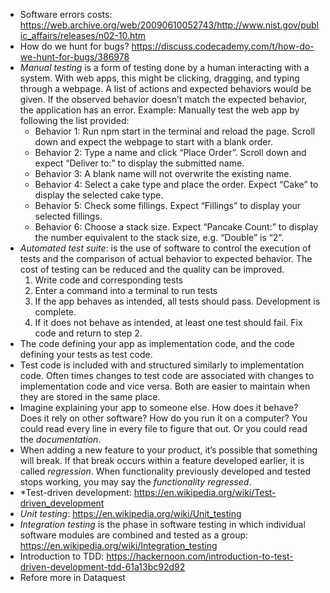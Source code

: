 - Software errors costs: https://web.archive.org/web/20090610052743/http://www.nist.gov/public_affairs/releases/n02-10.htm
- How do we hunt for bugs? https://discuss.codecademy.com/t/how-do-we-hunt-for-bugs/386978
- *Manual testing* is a form of testing done by a human interacting with a system. With web apps, this might be clicking, dragging, and typing through a webpage. A list of actions and expected behaviors would be given. If the observed behavior doesn’t match the expected behavior, the application has an error.
    Example: Manually test the web app by following the list provided:
    - Behavior 1: Run npm start in the terminal and reload the page. Scroll down and expect the webpage to start with a blank order.
    - Behavior 2: Type a name and click “Place Order”. Scroll down and expect “Deliver to:” to display the submitted name.
    - Behavior 3: A blank name will not overwrite the existing name.
    - Behavior 4: Select a cake type and place the order. Expect “Cake” to display the selected cake type.
    - Behavior 5: Check some fillings. Expect “Fillings” to display your selected fillings.
    - Behavior 6: Choose a stack size. Expect “Pancake Count:” to display the number equivalent to the stack size, e.g. “Double” is “2”.
- *Automated test suite*:  is the use of software to control the execution of tests and the comparison of actual behavior to expected behavior. The cost of testing can be reduced and the quality can be improved.
    1. Write code and corresponding tests
    2. Enter a command into a terminal to run tests
    3. If the app behaves as intended, all tests should pass. Development is complete.
    4. If it does not behave as intended, at least one test should fail. Fix code and return to step 2.
- The code defining your app as implementation code, and the code defining your tests as test code.
- Test code is included with and structured similarly to implementation code. Often times changes to test code are associated with changes to implementation code and vice versa. Both are easier to maintain when they are stored in the same place.
- Imagine explaining your app to someone else. How does it behave? Does it rely on other software? How do you run it on a computer? You could read every line in every file to figure that out. Or you could read the *documentation*.
- When adding a new feature to your product, it’s possible that something will break. If that break occurs within a feature developed earlier, it is called *regression*. When functionality previously developed and tested stops working, you may say the *functionality regressed*.
- *Test-driven development: https://en.wikipedia.org/wiki/Test-driven_development
- *Unit testing*: https://en.wikipedia.org/wiki/Unit_testing
- *Integration testing* is the phase in software testing in which individual software modules are combined and tested as a group: https://en.wikipedia.org/wiki/Integration_testing
- Introduction to TDD: https://hackernoon.com/introduction-to-test-driven-development-tdd-61a13bc92d92
- Refore more in Dataquest